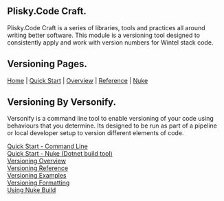 ## Plisky.Code Craft.   

Plisky.Code Craft is a series of libraries, tools and practices all around writing better software.  This module is a versioning tool designed to consistently apply and work with version numbers for Wintel stack code.

## Versioning Pages.

[Home](version-index.md) | [Quick Start](version-quickstart.md) | [Overview](version-overview.md) | [Reference](version-reference.md) |  [Nuke](version-nuke-quickstart.md)


## Versioning By Versonify.

Versonify is a command line tool to enable versioning of your code using behaviours that you determine.  Its designed to be run as part of a pipeline or local developer setup to version different elements of code.

[Quick Start - Command Line](version-quickstart.md)    
[Quick Start - Nuke (Dotnet build tool)](version-nuke-quickstart.md)    
[Versioning Overview](version-overview.md)    
[Versioning Reference](version-reference.md)    
[Versioning Examples](version-examples_script.md)    
[Versioning Formatting](version-vermatchref.md)    
[Using Nuke Build](version-usingnuke.md)    

